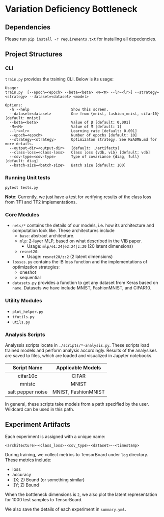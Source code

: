 # Variation Deficiency Bottleneck

## Dependencies
Please run `pip install -r requirements.txt` for installing all depedencies.

## Project Structures
### CLI
`train.py` provides the training CLI. Below is its usage:
```
Usage:
train.py  [--epoch=<epoch> --beta=<beta> -M=<M> --lr=<lr>] --strategy=<strategy> --dataset=<dataset> <model>

Options:
  -h --help                   Show this screen.
  --dataset=<dataset>         One from {mnist, fashion_mnist, cifar10} [default: mnist]
  --beta=<beta>               Value of β [default: 0.001]
  -M=<M>                      Value of M [default: 1]
  --lr=<lr>                   Learning rate [default: 0.001]
  --epoch=<epoch>             Number of epochs [default: 10]
  --strategy=<strategy>       Optimizaton strategy. See README.md for more details.
  --output-dir=<output-dir>   [default: ./artifacts]
  --class-loss=<class-loss>   Class loss {vdb, vib} [default: vdb]
  --cov-type=<cov-type>       Type of covariance {diag, full} [default: diag]
  --batch-size=<batch-size>   Batch size [default: 100]
```

### Running Unit tests
```
pytest tests.py
```

**Note:** Currently, we just have a test for verifying results of the class loss from TF1 and TF2 implementations.


### Core Modules
- `nets/*` contains the details of our models, i.e. how its architecture and computation look like. These architectures include
  - `base`: abstract architecture.
  - `mlp`: 2-layer MLP, based on what described in the VIB paper.
    - Usage: `mlp/e1:24|e2:24|z:20` (20 latent dimensions)
  - `resnet20`:
    - Usage: `resnet20/z:2` (2 latent dimensions)
- `losses.py` contains the IB loss function and the implementations of optimization strategies:
  - oneshot
  - sequential
- `datasets.py` provides a function to get any dataset from Keras based on `name`. Datasets we have include MNIST, FashionMNIST, and CIFAR10.

### Utility Modules
- `plot_helper.py`
- `tfutils.py`
- `utils.py`

### Analysis Scripts
Analyssis scripts locate in `./scripts/*-analysis.py`. These scripts load trained models and perform analysis accordingly. Results of the analysises are saved to files, which are loaded and visualized in Jupyter notebooks. 

| Script Name | Applicable Models |
|:----:|:-----:|
| cifar10c | CIFAR |
| mnistc | MNIST |
| salt pepper noise | MNIST, FashionMNIST |

In general, these scripts take models from a path specified by the user. Wildcard can be used in this path. 


## Experiment Artifacts
Each experiment is assigned with a unique name:

```
<architecture>-<class_loss>-<cov_type>-<dataset>--<timestamp>
```

During training, we collect metrics to TensorBoard under `log` directory. These metrics include:
- loss
- accuracy
- I(X; Z) Bound (or something similar)
- I(Y; Z) Bound

When the bottleneck dimensions is `2`, we also plot the latent representation for 1000 test samples to TensorBoard.

We also save the details of each experiment in `summary.yml`.